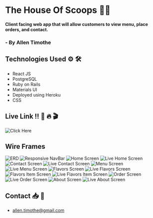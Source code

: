 # The House Of Scoops 🍨🍦

#### Client facing web app that will allow customers to view menu, place orders, and contact.

###  - By Allen Timothe

## Technologies Used ⚙️ 🛠

* React JS
* PostgreSQL
* Ruby on Rails
* Materials UI
* Deployed using Heroku
* CSS


## Live Link ‼️ 🚀 🔥 🎬
![Click Here]()

## Wire Frames

![ERD](THOS-ERD.png)
![Responsive NavBar](FoodHome-ResponsiveNav.png)
![Home Screen](THOS-HOME.png)
![Live Home Screen](LiveHome.png)
![Contact Screen](THOS-CONTACT.png)
![Live Contact Screen](LiveContact.png)
![Menu Screen](THOS-MENU.png)
![Live Menu Screen](LiveMenu.png)
![Flavors Screen](THOS-FLAVORS.png)
![Live Flavors Screen](LiveFlavors.png)
![Flavors Item Screen](THOS-FLAVORPAGE.png)
![Live Flavors Item Screen](LiveItemDetail.png)
![Order Screen](THOS-ORDER.png)
![Live Order Screen](LiveOrder.png)
![About Screen](THOS-ABOUT.png)
![Live About Screen](LiveAbout.png)



## Contact 📥 📨
* allen.timothe@gmail.com
